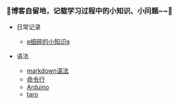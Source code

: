 ### 🌸博客自留地，记载学习过程中的小知识、小问题~~🌸


* 日常记录
  * [ʚ细碎的小知识ɞ](https://github.com/lulu-s/lulu-book/blob/master/trivia.md)

* 语法
  * [markdown语法](https://github.com/lulu-s/lulu-book/blob/master/markdown%20grammar.md)
  * [命令行](https://github.com/lulu-s/lulu-book/blob/master/command.md)
  * [Arduino](https://github.com/lulu-s/lulu-book/blob/master/arduino.md)
  * [taro](https://github.com/lulu-s/lulu-book/blob/master/taro.md)
